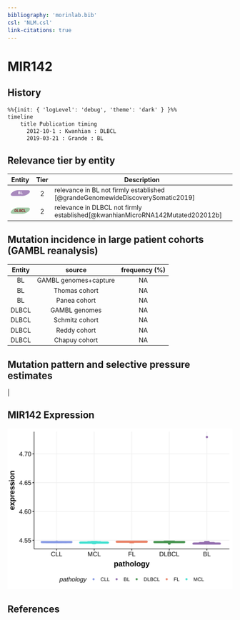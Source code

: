 ```yaml
---
bibliography: 'morinlab.bib'
csl: 'NLM.csl'
link-citations: true
---
```

# MIR142

## History
```mermaid
%%{init: { 'logLevel': 'debug', 'theme': 'dark' } }%%
timeline
    title Publication timing
      2012-10-1 : Kwanhian : DLBCL
      2019-03-21 : Grande : BL
```

## Relevance tier by entity

|Entity|Tier|Description                              |
|:------:|:----:|-----------------------------------------|
|![BL](images/icons/BL_tier2.png)    |2   |relevance in BL not firmly established   [@grandeGenomewideDiscoverySomatic2019]|
|![DLBCL](images/icons/DLBCL_tier2.png) |2   |relevance in DLBCL not firmly established[@kwanhianMicroRNA142Mutated202012b]|

## Mutation incidence in large patient cohorts (GAMBL reanalysis)

|Entity|source               |frequency (%)|
|:------:|:---------------------:|:-------------:|
|BL    |GAMBL genomes+capture|NA           |
|BL    |Thomas cohort        |NA           |
|BL    |Panea cohort         |NA           |
|DLBCL |GAMBL genomes        |NA           |
|DLBCL |Schmitz cohort       |NA           |
|DLBCL |Reddy cohort         |NA           |
|DLBCL |Chapuy cohort        |NA           |

## Mutation pattern and selective pressure estimates

|


## MIR142 Expression
![](images/gene_expression/MIR142_by_pathology.svg)
<!-- ORIGIN: kwanhianMicroRNA142Mutated202012b -->
<!-- BL: grandeGenomewideDiscoverySomatic2019 -->
<!-- DLBCL: kwanhianMicroRNA142Mutated202012b -->

## References
